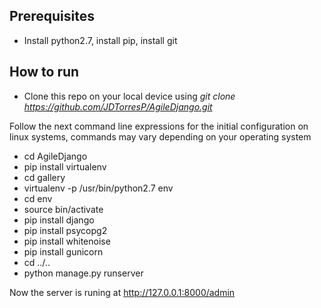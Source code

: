 ## Prerequisites
* Install python2.7, install pip, install git
## How to run 
* Clone this repo on your local device using *git clone https://github.com/JDTorresP/AgileDjango.git*

Follow the next command line expressions for the initial configuration on linux systems, commands may vary depending on your operating system

* cd AgileDjango
* pip install virtualenv
* cd gallery
* virtualenv -p /usr/bin/python2.7 env
* cd env
* source bin/activate
* pip install django
* pip install psycopg2
* pip install whitenoise
* pip install gunicorn
* cd ../..
* python manage.py runserver

Now the server is runing at 
http://127.0.0.1:8000/admin
